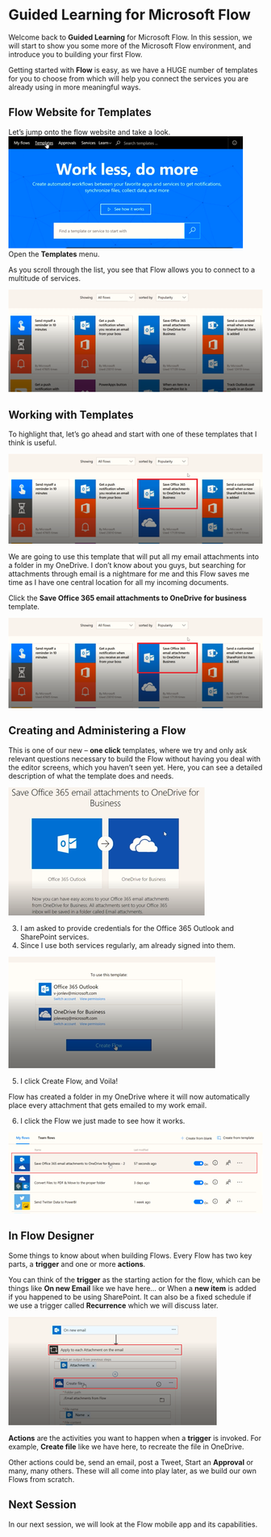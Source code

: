 <properties
   pageTitle="Create a Flow from a Template | Microsoft Flow"
   description="Create a Flow from a list of templates, manage, and administer the flow."
   services=""
   suite="flow"
   documentationCenter="na"
   authors="v-joaloh"
   manager="anneta"
   editor=""
   tags=""
   featuredVideoId="kZs7lqgp4LU"
   courseDuration="5m"/>

<tags
   ms.service="flow"
   ms.devlang="na"
   ms.topic="get-started-article"
   ms.tgt_pltfrm="na"
   ms.workload="na"
   ms.date="05/11/2017"
   ms.author="v-joaloh"/>

# Guided Learning for Microsoft Flow

Welcome back to **Guided Learning** for Microsoft Flow. In this session, we will start to show you some more of the Microsoft Flow environment, and introduce you to building your first Flow.

Getting started with **Flow** is easy, as we have a HUGE number of templates for you to choose from which will help you connect the services you are already using in more meaningful ways.  

## Flow Website for Templates
Let’s jump onto the flow website and take a look.
![Flow Website -> Templates](./media/learning-creating-a-flow/learning-templates.png)
Open the **Templates** menu.


As you scroll through the list, you see that Flow allows you to connect to a multitude of services.

 
![Flow Website -> Template list](./media/learning-creating-a-flow/learning-template-list.png)

## Working with Templates

To highlight that, let’s go ahead and start with one of these templates that I think is useful.

![Office 365 email](./media/learning-creating-a-flow/learning-office-365-email.png)

We are going to use this template that will put all my email attachments into a folder in my OneDrive. I don’t know about you guys, but searching for attachments through email is a nightmare for me and this Flow saves me time as I have one central location for all my incoming documents.

Click the **Save Office 365 email attachments to OneDrive for business** template.

![Office 365 email](./media/learning-creating-a-flow/learning-office-365-email.png)

## Creating and Administering a Flow

This is one of our new – **one click** templates, where we try and only ask relevant questions necessary to build the Flow without having you deal with the editor screens, which you haven’t seen yet.
Here, you can see a detailed description of what the template does and needs.

![Save Office 365 email](./media/learning-creating-a-flow/learning-save-flow-office-description.png)

3. I am asked to provide credentials for the Office 365 Outlook and SharePoint services. 
4. Since I use both services regularly, am already signed into them. 

![Click create flow](./media/learning-creating-a-flow/learning-click-create-flow.png)

5. I click Create Flow, and Voila! 

Flow has created a folder in my OneDrive where it will now automatically place every attachment that gets emailed to my work email.

6. I click the Flow we just made to see how it works.

![How it works](./media/learning-creating-a-flow/learning-how-it-works.png)

## In Flow Designer

Some things to know about when building Flows. 
Every Flow has two key parts, a **trigger** and one or more **actions**. 
 
You can think of the **trigger** as the starting action for the flow, which can be things like **On new Email** like we have here… or When a **new item** is added if you happened to be using SharePoint. It can also be a fixed schedule if we use a trigger called **Recurrence** which we will discuss  later.

![Actions on new email](./media/learning-creating-a-flow/learning-actions.png)

**Actions** are the activities you want to happen when a **trigger** is invoked. For example, **Create file** like we have here, to recreate the file in OneDrive. 

Other actions could be, send an email, post a Tweet, Start an **Approval** or many, many others.
These will all come into play later, as we build our own Flows from scratch. 


## Next Session

In our next session, we will look at the Flow mobile app and its capabilities. 